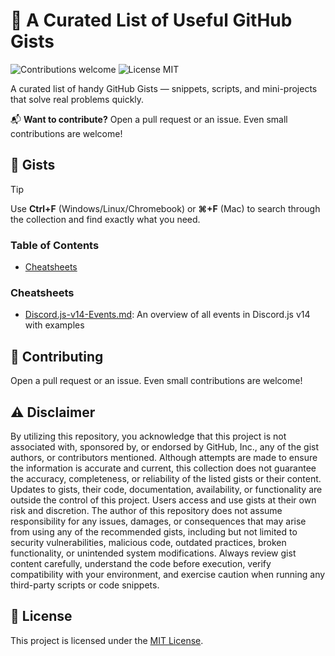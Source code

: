 # 🔨 A Curated List of Useful GitHub Gists

<p>
  <img alt="Contributions welcome" src="https://img.shields.io/badge/Contributions-welcome-green">
  <img alt="License MIT" src="https://img.shields.io/badge/License-MIT-orange">
</p>

A curated list of handy GitHub Gists — snippets, scripts, and mini-projects that solve real problems quickly.

📬 **Want to contribute?** Open a pull request or an issue. Even small contributions are welcome!

## 🔨 Gists

> [!TIP]
> Use **Ctrl+F** (Windows/Linux/Chromebook) or **⌘+F** (Mac) to search through the collection and find exactly what you need.

### Table of Contents

- [Cheatsheets](#cheatsheets)

### Cheatsheets

- [Discord.js-v14-Events.md](https://gist.github.com/Iliannnn/f4985563833e2538b1b96a8cb89d72bb): An overview of all events in Discord.js v14 with examples

## 🙏 Contributing

Open a pull request or an issue. Even small contributions are welcome!

## ⚠️ Disclaimer

By utilizing this repository, you acknowledge that this project is not associated with, sponsored by, or endorsed by GitHub, Inc., any of the gist authors, or contributors mentioned. Although attempts are made to ensure the information is accurate and current, this collection does not guarantee the accuracy, completeness, or reliability of the listed gists or their content. Updates to gists, their code, documentation, availability, or functionality are outside the control of this project. Users access and use gists at their own risk and discretion. The author of this repository does not assume responsibility for any issues, damages, or consequences that may arise from using any of the recommended gists, including but not limited to security vulnerabilities, malicious code, outdated practices, broken functionality, or unintended system modifications. Always review gist content carefully, understand the code before execution, verify compatibility with your environment, and exercise caution when running any third-party scripts or code snippets.

## 🎫 License

This project is licensed under the [MIT License](LICENSE.md).
